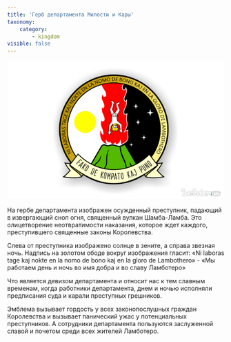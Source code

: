 ```yaml
---
title: 'Герб департамента Милости и Кары'
taxonomy:
    category:
        - kingdom
visible: false
---
```


![](gerb.png)

На гербе департамента изображен осужденный преступник, падающий в извергающий сноп огня, священный вулкан Шамба-Ламба.
Это олицетворение неотвратимости наказания, которое ждет каждого, преступившего священные законы Королевства.

Слева от преступника изображено солнце в зените, а справа звезная ночь.
Надпись на золотом ободе вокруг изображения гласит:
«Ni laboras tage kaj nokte en la nomo de bono kaj en la gloro de Lambothero» - «Мы работаем день и ночь во имя добра и во славу Ламботеро»

Что является девизом департамента и относит нас к тем славным временам, когда работники департамента, днем и ночью исполняли предписания суда и карали преступных грешников.

Эмблема вызывает гордость у всех законопослушных граждан Королевства и вызывает панический ужас у потенциальных преступников. А сотрудники департамента пользуются заслуженной славой и почетом среди всех жителей Ламботеро.
 